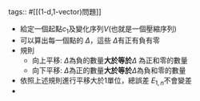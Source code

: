 tags:: #[[(1-d,1-vector)問題]]

- 給定一個起點$c_1$及變化序列$V$(也就是一個壓縮序列)
- 可以算出每一個點的 $\Delta$，這些 $\Delta$有正有負有零
- 規則
	- 向上平移: $\Delta$為負的數量**大於等於**$\Delta$ 為正和零的數量
	- 向下平移: $\Delta$為正的數量**大於等於**$\Delta$為負和零的數量
- 依照上述規則進行平移大於1單位，總誤差 $E_{1,n}$不會變差
-